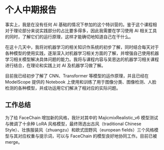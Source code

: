 # 个人中期报告

事实上，我是在没有任何 AI 基础的情况下参加的这个特训营的。鉴于这个课程相对于理论部分来说实践部分的占比要多得多，因此我需要在学习使用 AI 相关工具的同时，了解它们的运行原理，这样才能确切地知道自己在干什么。

在这十几天中，我将对机器学习的相关知识作系统的初步了解，同时结合每天对于各种模型的使用实践，逐渐深入对机器学习相关方面的了解，并增强自己使用机器学习相关模型解决具体问题的能力。我将与课程内容与吴恩达的机器学习相关课程进行结合，在理论和实践上对 AI 及机器学习做了解。

目前我已经初步了解了 CNN、Transformer 等模型的运作原理，并且已经在 ModelScope 提供的 Notebook 上使用和训练了用于图像分类、图像检测、人脸检测的各种模型，并成功运用它们解决了相对应的实际问题。

## 工作总结

为了给 FaceChain 增加新的风格，我针对其中的 MajicmixRealistic_v6 模型测试与微调了十余种 LoRA 风格模型，最终筛选出古风（traditional Chinese Style）、壮族服装风（zhuangzu）和欧式田野风（european fields）三个风格模型与其对应权重与提示词，可以与 FaceChain 的模型良好地协同工作。目前已被 merge。

